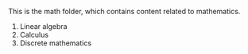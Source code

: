 This is the math folder, which contains content related to mathematics.
1. Linear algebra
2. Calculus
3. Discrete mathematics
